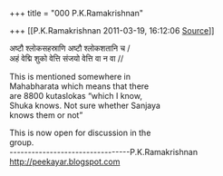 +++
title = "000 P.K.Ramakrishnan"

+++
[[P.K.Ramakrishnan	2011-03-19, 16:12:06 [Source](https://groups.google.com/g/samskrita/c/Y-Yil_B8TEg)]]



अष्टौ श्लोकसहस्राणि अष्टौ श्लोकशतानि च /  
अहं वेद्मि शुको वेत्ति संजयो वेत्ति वा न वा //  
  
This is mentioned somewhere in  
Mahabharata which means that there  
are 8800 kutaslokas “which I know,  
Shuka knows. Not sure whether Sanjaya  
knows them or not”  
  
This is now open for discussion in the  
group.  
---------------------------------P.K.Ramakrishnan  
<http://peekayar.blogspot.com>

